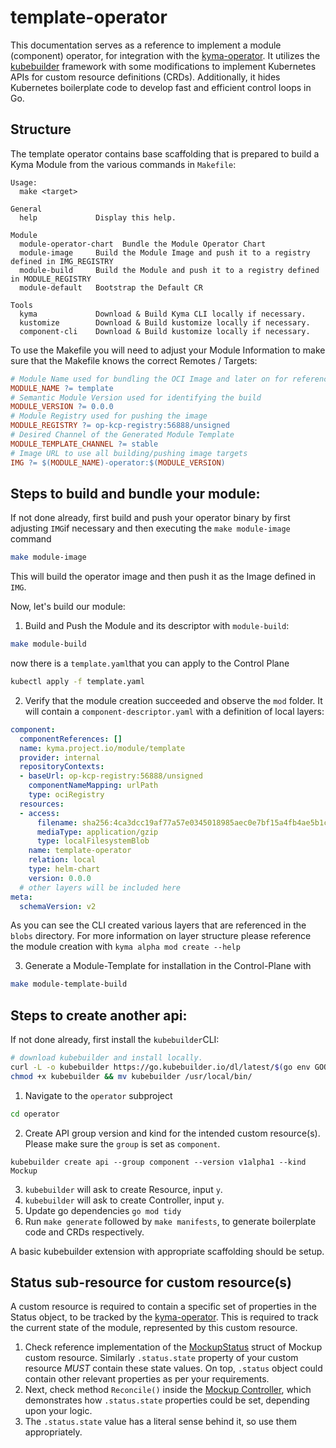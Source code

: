 # template-operator

This documentation serves as a reference to implement a module (component) operator, for integration with the [kyma-operator](https://github.com/kyma-project/kyma-operator/tree/main/operator).
It utilizes the [kubebuilder](https://book.kubebuilder.io/) framework with some modifications to implement Kubernetes APIs for custom resource definitions (CRDs). 
Additionally, it hides Kubernetes boilerplate code to develop fast and efficient control loops in Go.

## Structure

The template operator contains base scaffolding that is prepared to build a Kyma Module from the various commands in `Makefile`:

```
Usage:
  make <target>

General
  help             Display this help.

Module
  module-operator-chart  Bundle the Module Operator Chart
  module-image     Build the Module Image and push it to a registry defined in IMG_REGISTRY
  module-build     Build the Module and push it to a registry defined in MODULE_REGISTRY
  module-default   Bootstrap the Default CR

Tools
  kyma             Download & Build Kyma CLI locally if necessary.
  kustomize        Download & Build kustomize locally if necessary.
  component-cli    Download & Build kustomize locally if necessary.
```

To use the Makefile you will need to adjust your Module Information to make sure that the Makefile knows the correct Remotes / Targets:

```makefile
# Module Name used for bundling the OCI Image and later on for referencing in the Kyma Modules
MODULE_NAME ?= template
# Semantic Module Version used for identifying the build
MODULE_VERSION ?= 0.0.0
# Module Registry used for pushing the image
MODULE_REGISTRY ?= op-kcp-registry:56888/unsigned
# Desired Channel of the Generated Module Template
MODULE_TEMPLATE_CHANNEL ?= stable
# Image URL to use all building/pushing image targets
IMG ?= $(MODULE_NAME)-operator:$(MODULE_VERSION)
```

## Steps to build and bundle your module:

If not done already, first build and push your operator binary by first adjusting `IMG`if necessary and then executing the `make module-image` command

```sh
make module-image
```

This will build the operator image and then push it as the Image defined in `IMG`.

Now, let's build our module:

1. Build and Push the Module and its descriptor with `module-build`:

```sh
make module-build
```

now there is a `template.yaml`that you can apply to the Control Plane

```sh
kubectl apply -f template.yaml
```

2. Verify that the module creation succeeded and observe the `mod` folder. It will contain a `component-descriptor.yaml` with a definition of local layers:

```yaml
component:
  componentReferences: []
  name: kyma.project.io/module/template
  provider: internal
  repositoryContexts:
  - baseUrl: op-kcp-registry:56888/unsigned
    componentNameMapping: urlPath
    type: ociRegistry
  resources:
  - access:
      filename: sha256:4ca3dcc19af77a57e0345018985aec0e7bf15a4fb4ae5b1c5392b45ea013c59a
      mediaType: application/gzip
      type: localFilesystemBlob
    name: template-operator
    relation: local
    type: helm-chart
    version: 0.0.0
  # other layers will be included here
meta:
  schemaVersion: v2
```

As you can see the CLI created various layers that are referenced in the `blobs` directory. For more information on layer structure please reference the module creation with `kyma alpha mod create --help`

3. Generate a Module-Template for installation in the Control-Plane with

```sh
make module-template-build
```

## Steps to create another api:

If not done already, first install the `kubebuilder`CLI:

```bash
# download kubebuilder and install locally.
curl -L -o kubebuilder https://go.kubebuilder.io/dl/latest/$(go env GOOS)/$(go env GOARCH)
chmod +x kubebuilder && mv kubebuilder /usr/local/bin/
```

1. Navigate to the `operator` subproject

```sh
cd operator
```

2. Create API group version and kind for the intended custom resource(s). Please make sure the `group` is set as `component`.

```
kubebuilder create api --group component --version v1alpha1 --kind Mockup
```

3. `kubebuilder` will ask to create Resource, input `y`.
4. `kubebuilder` will ask to create Controller, input `y`.
5. Update go dependencies `go mod tidy `
6. Run `make generate` followed by `make manifests`, to generate boilerplate code and CRDs respectively.

A basic kubebuilder extension with appropriate scaffolding should be setup.

## Status sub-resource for custom resource(s)

A custom resource is required to contain a specific set of properties in the Status object, to be tracked by the [kyma-operator](https://github.com/kyma-project/kyma-operator/tree/main/operator).
This is required to track the current state of the module, represented by this custom resource.

1. Check reference implementation of the [MockupStatus](./api/v1alpha1/mockup_types.go) struct of Mockup custom resource. Similarly `.status.state` property of your custom resource *MUST* contain these state values.
On top, `.status` object could contain other relevant properties as per your requirements.
2. Next, check method `Reconcile()` inside the [Mockup Controller](./controllers/mockup_controller.go), which demonstrates how `.status.state` properties could be set, depending upon your logic.
3. The `.status.state` value has a literal sense behind it, so use them appropriately.